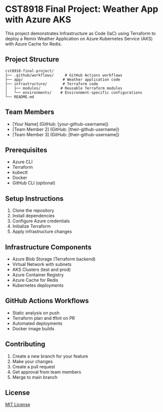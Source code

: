 # CST8918 Final Project: Weather App with Azure AKS

This project demonstrates Infrastructure as Code (IaC) using Terraform to deploy a Remix Weather Application on Azure Kubernetes Service (AKS) with Azure Cache for Redis.

## Project Structure

```
cst8918-final-project/
├── .github/workflows/     # GitHub Actions workflows
├── app/                  # Weather application code
├── infrastructure/       # Terraform code
│   ├── modules/         # Reusable Terraform modules
│   └── environments/    # Environment-specific configurations
└── README.md
```

## Team Members

- [Your Name] (GitHub: [your-github-username])
- [Team Member 2] (GitHub: [their-github-username])
- [Team Member 3] (GitHub: [their-github-username])

## Prerequisites

- Azure CLI
- Terraform
- kubectl
- Docker
- GitHub CLI (optional)

## Setup Instructions

1. Clone the repository
2. Install dependencies
3. Configure Azure credentials
4. Initialize Terraform
5. Apply infrastructure changes

## Infrastructure Components

- Azure Blob Storage (Terraform backend)
- Virtual Network with subnets
- AKS Clusters (test and prod)
- Azure Container Registry
- Azure Cache for Redis
- Kubernetes deployments

## GitHub Actions Workflows

- Static analysis on push
- Terraform plan and tflint on PR
- Automated deployments
- Docker image builds

## Contributing

1. Create a new branch for your feature
2. Make your changes
3. Create a pull request
4. Get approval from team members
5. Merge to main branch

## License

[MIT License](LICENSE) 